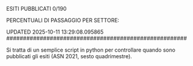 ESITI PUBBLICATI 0/190 

PERCENTUALI DI PASSAGGIO PER SETTORE:

UPDATED 2025-10-11 13:29:08.095865
###################################################### 

Si tratta di un semplice script in python per controllare quando sono pubblicati gli esiti (ASN 2021, sesto quadrimestre).

